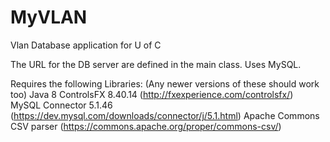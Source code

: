# MyVLAN
Vlan Database application for U of C

The URL for the DB server are defined in the main class. Uses MySQL.

Requires the following Libraries: (Any newer versions of these should work too)
Java 8
ControlsFX 8.40.14 (http://fxexperience.com/controlsfx/)
MySQL Connector 5.1.46 (https://dev.mysql.com/downloads/connector/j/5.1.html)
Apache Commons CSV parser (https://commons.apache.org/proper/commons-csv/)
